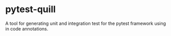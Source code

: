 # pytest-quill
A tool for generating unit and integration test for the pytest framework using in code annotations.
